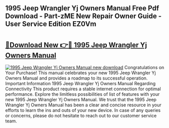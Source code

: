 ## 1995 Jeep Wrangler Yj Owners Manual Free Pdf Download - Part-zME New Repair Owner Guide - User Service Edition EZ0Vm

# <h2><a href="http://bc35081.oget.top/?id=1995+Jeep+Wrangler+Yj+Owners+Manual">🔗Download New 👉🔴 1995 Jeep Wrangler Yj Owners Manual</a></h2>

[![1995 Jeep Wrangler Yj Owners Manual new download](https://i.imgur.com/5g1atiW.png)](http://bc35081.oget.top/?id=1995+Jeep+Wrangler+Yj+Owners+Manual)
Congratulations on Your Purchase! This manual celebrates your new 1995 Jeep Wrangler Yj Owners Manual and provides a roadmap to its successful operation. Important Information 1995 Jeep Wrangler Yj Owners Manual Regarding Connectivity This product requires a stable internet connection for optimal performance. Explore the limitless possibilities of list of features with your new 1995 Jeep Wrangler Yj Owners Manual. We trust that the 1995 Jeep Wrangler Yj Owners Manual has been a clear and concise resource in your efforts to learn the ins and outs of your new device. In case of any queries or concerns, please do not hesitate to reach out to our customer service team.
